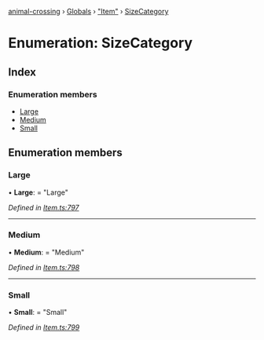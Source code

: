 [animal-crossing](../README.md) › [Globals](../globals.md) › ["Item"](../modules/_item_.md) › [SizeCategory](_item_.sizecategory.md)

# Enumeration: SizeCategory

## Index

### Enumeration members

* [Large](_item_.sizecategory.md#large)
* [Medium](_item_.sizecategory.md#medium)
* [Small](_item_.sizecategory.md#small)

## Enumeration members

###  Large

• **Large**: = "Large"

*Defined in [Item.ts:797](https://github.com/Norviah/animal-crossing/blob/37c048c/module/types/Item.ts#L797)*

___

###  Medium

• **Medium**: = "Medium"

*Defined in [Item.ts:798](https://github.com/Norviah/animal-crossing/blob/37c048c/module/types/Item.ts#L798)*

___

###  Small

• **Small**: = "Small"

*Defined in [Item.ts:799](https://github.com/Norviah/animal-crossing/blob/37c048c/module/types/Item.ts#L799)*
